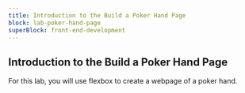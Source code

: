 ```yaml
---
title: Introduction to the Build a Poker Hand Page
block: lab-poker-hand-page
superBlock: front-end-development
---
```


## Introduction to the Build a Poker Hand Page

For this lab, you will use flexbox to create a webpage of a poker hand.
